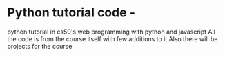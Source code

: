 # Python tutorial code - 
python tutorial in cs50's web programming with python and javascript
All the code is from the course itself with few additions to it 
Also there will be projects for the course